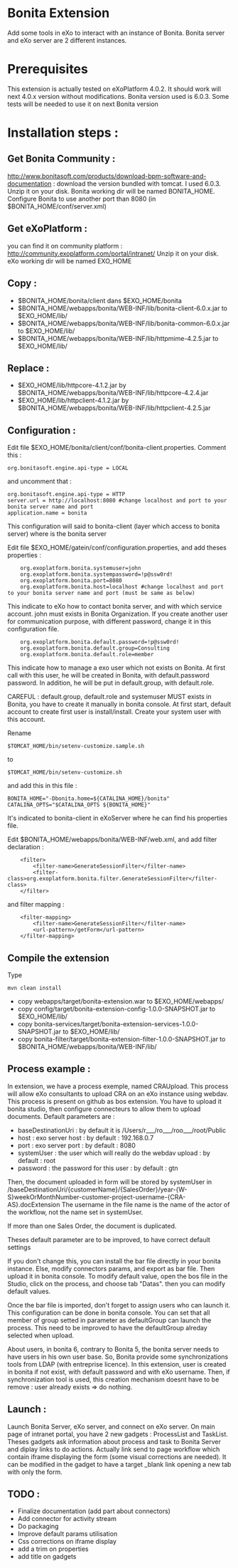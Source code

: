 Bonita Extension
=================

Add some tools in eXo to interact with an instance of Bonita. Bonita server and eXo server are 2 different instances.

Prerequisites
================

This extension is actually tested on eXoPlatform 4.0.2. It should work will next 4.0.x version without modifications.
Bonita version used is 6.0.3. Some tests will be needed to use it on next Bonita version

Installation steps :
=====================

Get Bonita Community : 
----------------------
http://www.bonitasoft.com/products/download-bpm-software-and-documentation : download the version bundled with tomcat.
I used 6.0.3. Unzip it on your disk. Bonita working dir will be named BONITA_HOME.
Configure Bonita to use another port than 8080 (in $BONITA_HOME/conf/server.xml)

Get eXoPlatform : 
----------------- 
you can find it on community platform : http://community.exoplatform.com/portal/intranet/
Unzip it on your disk. eXo working dir will be named EXO_HOME

Copy :
------
- $BONITA_HOME/bonita/client dans $EXO_HOME/bonita
- $BONITA_HOME/webapps/bonita/WEB-INF/lib/bonita-client-6.0.x.jar to $EXO_HOME/lib/
- $BONITA_HOME/webapps/bonita/WEB-INF/lib/bonita-common-6.0.x.jar to $EXO_HOME/lib/
- $BONITA_HOME/webapps/bonita/WEB-INF/lib/httpmime-4.2.5.jar to $EXO_HOME/lib/

Replace :
--------
- $EXO_HOME/lib/httpcore-4.1.2.jar by $BONITA_HOME/webapps/bonita/WEB-INF/lib/httpcore-4.2.4.jar
- $EXO_HOME/lib/httpclient-4.1.2.jar by $BONITA_HOME/webapps/bonita/WEB-INF/lib/httpclient-4.2.5.jar

Configuration :  
-----------------
Edit file $EXO_HOME/bonita/client/conf/bonita-client.properties. Comment this :

    org.bonitasoft.engine.api-type = LOCAL  

and uncomment that :

	org.bonitasoft.engine.api-type = HTTP  
	server.url = http://localhost:8080 #change localhost and port to your bonita server name and port  
	application.name = bonita  
	  
This configuration will said to bonita-client (layer which access to bonita server) where is the bonita server


Edit file $EXO_HOME/gatein/conf/configuration.properties, and add theses properties :

		org.exoplatform.bonita.systemuser=john
		org.exoplatform.bonita.systempassword=!p@ssw0rd!
		org.exoplatform.bonita.port=8080
		org.exoplatform.bonita.host=localhost #change localhost and port to your bonita server name and port (must be same as below)
		
This indicate to eXo how to contact bonita server, and with which service account. john must exists in Bonita Organization. If you create another user for communication purpose, with different password, change it in this configuration file.

		org.exoplatform.bonita.default.password=!p@ssw0rd!
		org.exoplatform.bonita.default.group=Consulting
		org.exoplatform.bonita.default.role=member
		
This indicate how to manage a exo user which not exists on Bonita. At first call with this user, he will be created in Bonita, with default.password password. In addition, he will be put in default.group, with default.role.
	
CAREFUL : default.group, default.role and systemuser MUST exists in Bonita, you have to create it manually in bonita console. At first start, default account to create first user is install/install. Create your system user with this account.

Rename 

	$TOMCAT_HOME/bin/setenv-customize.sample.sh
	
to 

	$TOMCAT_HOME/bin/setenv-customize.sh
	
and add this in this file :

	BONITA_HOME="-Dbonita.home=${CATALINA_HOME}/bonita"
	CATALINA_OPTS="$CATALINA_OPTS ${BONITA_HOME}"
	
It's indicated to bonita-client in eXoServer where he can find his properties file.


Edit $BONITA_HOME/webapps/bonita/WEB-INF/web.xml, and add filter declaration :

		<filter>
			<filter-name>GenerateSessionFilter</filter-name>
			<filter-class>org.exoplatform.bonita.filter.GenerateSessionFilter</filter-class>
		</filter>
		
and filter mapping :
	
		<filter-mapping>
			<filter-name>GenerateSessionFilter</filter-name>
			<url-pattern>/getForm</url-pattern>
		</filter-mapping>

Compile the extension
---------------------

Type 

	mvn clean install
	

- copy webapps/target/bonita-extension.war to $EXO_HOME/webapps/
- copy config/target/bonita-extension-config-1.0.0-SNAPSHOT.jar to $EXO_HOME/lib/
- copy bonita-services/target/bonita-extension-services-1.0.0-SNAPSHOT.jar to $EXO_HOME/lib/
- copy bonita-filter/target/bonita-extension-filter-1.0.0-SNAPSHOT.jar to $BONITA_HOME/webapps/bonita/WEB-INF/lib/
		
Process example :
------------------
In extension, we have a process exemple, named CRAUpload. This process will allow eXo consultants to upload CRA on an eXo instance using webdav. This process is present on github as bos extension. You have to upload it bonita studio, then configure connecteurs to allow them to upload documents.
Default parameters are :
- baseDestinationUri : by default it is /Users/r___/ro___/roo___/root/Public
- host : exo server host : by default : 192.168.0.7
- port : exo server port : by default : 8080
- systemUser : the user which will really do the webdav upload : by default : root
- password : the password for this user : by default : gtn
	
Then, the document uploaded in form will be stored by systemUser in /baseDestinationUri/{customerName}/{SalesOrder}/year-{W-S}weekOrMonthNumber-customer-project-username-{CRA-AS}.docExtension
The username in the file name is the name of the actor of the workflow, not the name set in systemUser.	
	
If more than one Sales Order, the document is duplicated.	
	
Theses default parameter are to be improved, to have correct default settings
	
If you don't change this, you can install the bar file directly in your bonita instance. Else, modify connectors params, and export as bar file. Then upload it in bonita console. To modify default value, open the bos file in the Studio, click on the process, and choose tab "Datas". then you can modify default values.
		
Once the bar file is imported, don't forget to assign users who can launch it. This configuration can be done in bonita console. You can set that all member of group setted in parameter as defaultGroup can launch the process. This need to be improved to have the defaultGroup alreday selected when upload.
	
	
About users, in bonita 6, contrary to Bonita 5, the bonita server needs to have users in his own user base. So, Bonita provide some synchronizations tools from LDAP (with entreprise licence). In this extension, user is created in bonita if not exist, with default password and with eXo username. Then, if synchronization tool is used, this creation mechanism doesnt have to be remove : user already exists => do nothing. 
	
	
Launch : 
------
Launch Bonita Server, eXo server, and connect on eXo server. On main page of intranet portal, you have 2 new gadgets : ProcessList and TaskList. Theses gadgets ask information about process and task to Bonita Server and diplay links to do actions. Actually link send to page workflow which contain iframe displaying  the form (some visual corrections are needed). It can be modified in the gadget to have a target _blank link opening a new tab with only the form.


TODO : 
------
- Finalize documentation (add part about connectors)
- Add connector for activity stream 
- Do packaging
- Improve default params utilisation
- Css corrections on iframe display
- add a trim on properties
- add title on gadgets
	
